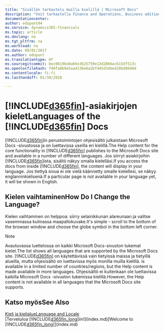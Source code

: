 ```yaml
---
title: "Sisällön tarkastelu muilla kielillä | Microsoft Docs"
description: "Voit tarkastella Finance and Operations, Business editionin Ohje-sisältöä muilla kielillä."
documentationcenter: 
author: edupont04
ms.service: dynamics365-financials
ms.topic: article
ms.devlang: na
ms.tgt_pltfrm: na
ms.workload: na
ms.date: 09/01/2017
ms.author: edupont
ms.translationtype: HT
ms.sourcegitcommit: bec0619be0a65e3625759e13d2866ac615d7513c
ms.openlocfilehash: f40fa0b9e5aa423be6a2bfd45d34be428bd8640d
ms.contentlocale: fi-fi
ms.lasthandoff: 01/30/2018

---
```

# <a name="languages-of-the-included365finincludesd365finmdmd-docs"></a><span data-ttu-id="148cc-103">[!INCLUDE[d365fin](includes/d365fin_md.md)]-asiakirjojen kielet</span><span class="sxs-lookup"><span data-stu-id="148cc-103">Languages of the [!INCLUDE[d365fin](includes/d365fin_md.md)] Docs</span></span>
<span data-ttu-id="148cc-104">[!INCLUDE[d365fin](includes/d365fin_md.md)]in perustoimintojen ohjesisältö julkaistaan Microsoft Docs -sivustossa ja on luettavissa useilla eri kielillä.</span><span class="sxs-lookup"><span data-stu-id="148cc-104">The Help content for the core functionality in [!INCLUDE[d365fin](includes/d365fin_md.md)] publishes to the Microsoft Docs site and available in a number of different languages.</span></span> <span data-ttu-id="148cc-105">Jos siirryt asiakirjoihin [!INCLUDE[d365fin](includes/d365fin_md.md)]ista, sisältö näkyy omalla kielelläsi.</span><span class="sxs-lookup"><span data-stu-id="148cc-105">If you access the docs from inside [!INCLUDE[d365fin](includes/d365fin_md.md)], the content will display in your language.</span></span> <span data-ttu-id="148cc-106">Jos tiettyä sivua ei ole vielä käännetty omalle kielellesi, se näkyy englanninkielisenä.</span><span class="sxs-lookup"><span data-stu-id="148cc-106">If a particular page is not available in your language yet, it will be shown in English.</span></span>

## <a name="how-do-i-change-the-language"></a><span data-ttu-id="148cc-107">Kielen vaihtaminen</span><span class="sxs-lookup"><span data-stu-id="148cc-107">How Do I Change the Language?</span></span>
<span data-ttu-id="148cc-108">Kielen vaihtaminen on helppoa: siirry selainikkunan alareunaan ja valitse vasemmassa kulmassa maapallokuvake.</span><span class="sxs-lookup"><span data-stu-id="148cc-108">It's simple - scroll to the bottom of the browser window and choose the globe symbol in the bottom left corner.</span></span>

> [!NOTE]  
> <span data-ttu-id="148cc-109">Avautuvassa luettelossa on kaikki Microsoft Docs-sivuston tukemat kielet.</span><span class="sxs-lookup"><span data-stu-id="148cc-109">The list shows all languages that are supported by the Microsoft Docs site.</span></span> [!INCLUDE[d365fin](includes/d365fin_md.md)]<span data-ttu-id="148cc-110"> on käytettävissä vain tietyissä maissa ja tietyillä alueilla, mutta ohjesisältö on luettavissa myös monilla muilla kielillä.</span><span class="sxs-lookup"><span data-stu-id="148cc-110"> is available in a limited number of countries/regions, but the Help content is made available in more languages.</span></span> <span data-ttu-id="148cc-111">Ohjesisältö ei kuitenkaan ole luettavissa kaikilla Microsoft Docs -sivuston tukemissa kielillä.</span><span class="sxs-lookup"><span data-stu-id="148cc-111">However, the Help content is not available in all languages that the Microsoft Docs site supports.</span></span>

## <a name="see-also"></a><span data-ttu-id="148cc-112">Katso myös</span><span class="sxs-lookup"><span data-stu-id="148cc-112">See Also</span></span>
[<span data-ttu-id="148cc-113">Kieli ja kielialue</span><span class="sxs-lookup"><span data-stu-id="148cc-113">Language and Locale</span></span>](about-locale-language.md)  
<span data-ttu-id="148cc-114">[Tervetuloa [!INCLUDE[d365fin_long](includes/d365fin_long_md.md)]iin!](index.md)</span><span class="sxs-lookup"><span data-stu-id="148cc-114">[Welcome to [!INCLUDE[d365fin_long](includes/d365fin_long_md.md)]](index.md)</span></span>  

